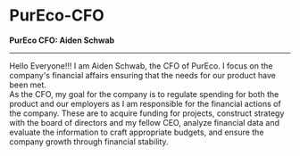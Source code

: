 # PurEco-CFO

**PurEco CFO: Aiden Schwab**

-------------------------------------------------

Hello Everyone!!! I am Aiden Schwab, the CFO of PurEco. I focus on the company's financial affairs ensuring that the needs for our product have been met.  
As the CFO, my goal for the company is to regulate spending for both the product and our employers as I am responsible for the financial actions of the company. These are to acquire funding for projects, construct strategy with the board of directors and my fellow CEO, analyze financial data and evaluate the information to craft appropriate budgets, and ensure the company growth through financial stability.
